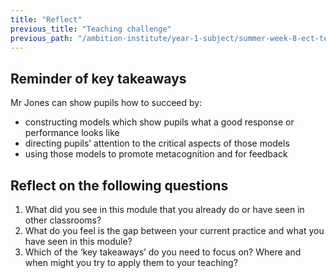 ```yaml
---
title: "Reflect"
previous_title: "Teaching challenge"
previous_path: "/ambition-institute/year-1-subject/summer-week-8-ect-teaching-challenge"
---
```


## Reminder of key takeaways

Mr Jones can show pupils how to succeed by:

- constructing models which show pupils what a good response or performance looks like
- directing pupils’ attention to the critical aspects of those models
- using those models to promote metacognition and for feedback

## Reflect on the following questions

1. What did you see in this module that you already do or have seen in other classrooms?
2. What do you feel is the gap between your current practice and what you have seen in this module?
3. Which of the ‘key takeaways’ do you need to focus on? Where and when might you try to apply them to your teaching?
